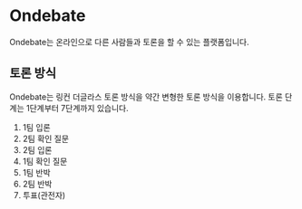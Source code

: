 # Ondebate
Ondebate는 온라인으로 다른 사람들과 토론을 할 수 있는 플랫폼입니다.

## 토론 방식
Ondebate는 링컨 더글라스 토론 방식을 약간 변형한 토론 방식을 이용합니다. 토론 단계는 1단계부터 7단계까지 있습니다.

1. 1팀 입론
2. 2팀 확인 질문
3. 2팀 입론
4. 1팀 확인 질문
5. 1팀 반박
6. 2팀 반박
7. 투표(관전자)
